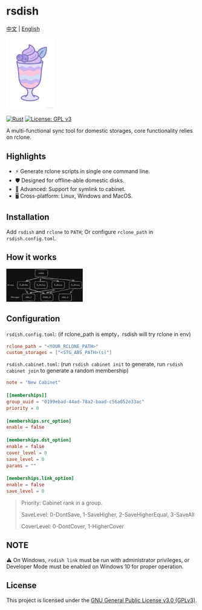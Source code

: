 # rsdish

[中文](README.md) |
[English](README_en.md)

[<img src="assets/parfait_gpt.png" width="25%" alt="Parfait logo">](#)

[![Rust](https://img.shields.io/badge/rust-1.73+-orange.svg)](https://www.rust-lang.org/)
[![License: GPL v3](https://img.shields.io/badge/License-GPLv3-blue.svg)](LICENSE)

A multi-functional sync tool for domestic storages, core functionality relies on rclone.

## Highlights
- ⚡️ Generate rclone scripts in single one command line.
- 🛡️ Designed for offline-able domestic disks.
- 🔗 Advanced: Support for symlink to cabinet.
- 🖥️ Cross-platform: Linux, Windows and MacOS.

## Installation

Add `rsdish` and `rclone` to `PATH`; Or configure `rclone_path` in `rsdish.config.toml`.

## How it works
[<img src="assets/how_it_works.png" width="40%" alt="How_it_works">](#)

## Configuration

`rsdish.config.toml`: (if rclone_path is empty，rsdish will try rclone in env)

```toml
rclone_path = "<YOUR_RCLONE_PATH>"
custom_storages = ["<STG_ABS_PATH>(s)"]
```

`rsdish.cabinet.toml`: (run `rsdish cabinet init` to generate, run `rsdish cabinet join` to generate a random membership)

```toml
note = "New Cabinet"

[[memberships]]
group_uuid = "0199ebad-44ad-78a2-baad-c56a052e33ac"
priority = 0

[memberships.src_option]
enable = false

[memberships.dst_option]
enable = false
cover_level = 0
save_level = 0
params = ""

[memberships.link_option]
enable = false
save_level = 0
```


> Priority: Cabinet rank in a group.
>
> SaveLevel: 0-DontSave, 1-SaveHigher, 2-SaveHigherEqual, 3-SaveAll
> 
> CoverLevel: 0-DontCover, 1-HigherCover

## NOTE

⚠️ On Windows, `rsdish link` must be run with administrator privileges, or Developer Mode must be enabled on Windows 10 for proper operation.

## License

This project is licensed under the [GNU General Public License v3.0 (GPLv3)](LICENSE).

